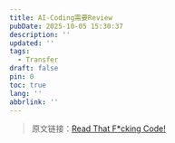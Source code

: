 ```yaml
---
title: AI-Coding需要Review
pubDate: 2025-10-05 15:30:37
description: ''
updated: ''
tags:
  - Transfer
draft: false
pin: 0
toc: true
lang: ''
abbrlink: ''
---
```


> 原文链接：[Read That F*cking Code! ](https://etsd.tech/posts/rtfc)


